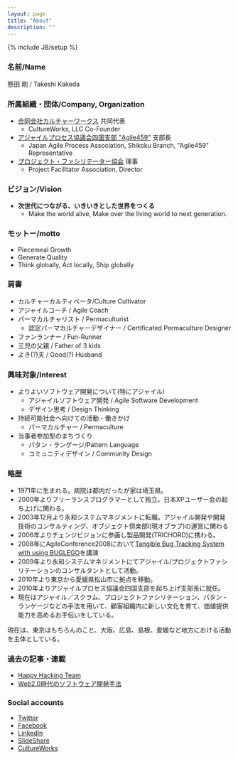 ```yaml
---
layout: page
title: "About"
description: ""
---
```

{% include JB/setup %}

### 名前/Name

懸田 剛 / Takeshi Kakeda

### 所属組織・団体/Company, Organization

- [合同会社カルチャーワークス](http://wwww.cultureworks.jp/)  共同代表
  - CultureWorks, LLC Co-Founder
- [アジャイルプロセス協議会四国支部 "Agile459"](https://sites.google.com/site/agile459/) 支部長
  - Japan Agile Process Association, Shikoku Branch, "Agile459" Representative
- [プロジェクト・ファシリテーター協会](http://www.pf-i.org/) 理事
  - Project Facilitator Association, Director

### ビジョン/Vision

- **次世代につながる、いきいきとした世界をつくる**
  - Make the world alive, Make over the living world to next generation.

### モットー/motto

- Piecemeal Growth
- Generate Quality
- Think globally, Act locally, Ship globally

### 肩書

- カルチャーカルティベータ/Culture Cultivator
- アジャイルコーチ / Agile Coach
- パーマカルチャリスト / Permaculturist
  - 認定パーマカルチャーデザイナー / Certificated Permaculture Designer
- ファンランナー / Fun-Runner
- 三児の父親 / Father of 3 kids
- よき(?)夫 / Good(?) Husband

### 興味対象/Interest

- よりよいソフトウェア開発について(特にアジャイル)
    - アジャイルソフトウェア開発 / Agile Software Development
    - デザイン思考 / Design Thinking
- 持続可能社会へ向けての活動・働きかけ
    - パーマカルチャー / Permaculture
- 当事者参加型のまちづくり
    - パタン・ランゲージ/Pattern Language
    - コミュニティデザイン / Community Design

### 略歴

- 1971年に生まれる。病院は都内だったが家は埼玉県。
- 2000年よりフリーランスプログラマーとして独立。日本XPユーザー会の起ち上げに関わる。
- 2003年12月より永和システムマネジメントに転職。アジャイル開発や開発技術のコンサルティング、オブジェクト倶楽部l(現オブラブ)の運営に関わる
- 2006年よりチェンジビジョンに参画し製品開発(TRICHORD)に携わる。
- 2008年にAgileConference2008において[Tangible Bug Tracking System with using BUGLEGO](http://www.slideshare.net/kkd/tangible-bug-tracking-using-lego-bricks-in-agile2008-toronto)を講演
- 2009年より永和システムマネジメントにてアジャイル/プロジェクトファシリテーションのコンサルタントとして活動。
- 2010年より東京から愛媛県松山市に拠点を移動。
- 2010年よりアジャイルプロセス協議会四国支部を起ち上げ支部長に就任。
- 現在はアジャイル／スクラム、プロジェクトファシリテーション、パタン・ランゲージなどの手法を用いて、顧客組織内に新しい文化を育て、価値提供能力を高めるお手伝いをしている。

現在は、東京はもちろんのこと、大阪、広島、島根、愛媛など地方における活動を主体としている。

### 過去の記事・連載

- [Happy Hacking Team](http://enterprisezine.jp/author/50) 
- [Web2.0時代のソフトウェア開発手法](http://itpro.nikkeibp.co.jp/article/COLUMN/20060402/234199/)
<!-- - Software Design -->
<!-- - Java World -->
<!-- - EM ZERO -->
<!-- - IT Architect -->


### Social accounts

- [Twitter](http://twitter.com/kkd)
- [Facebook](http://facebook.com/takeshi.kakeda)
- [LinkedIn](http://jp.linkedin.com/in/takeshikakeda/)
- [SlideShare](http://www.slideshare.net/kkd)
- [CultureWorks](http://www.cultureworks.jp)

